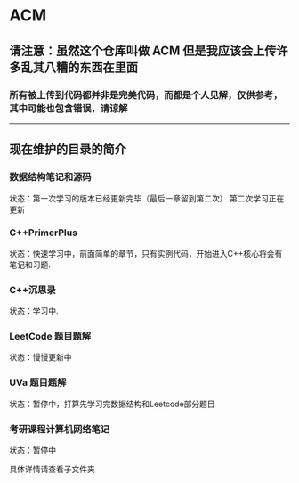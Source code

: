 # ACM

## 请注意：虽然这个仓库叫做 ACM 但是我应该会上传许多乱其八糟的东西在里面

### 所有被上传到代码都并非是完美代码，而都是个人见解，仅供参考，其中可能也包含错误，请谅解

---

## 现在维护的目录的简介

### 数据结构笔记和源码  

状态：第一次学习的版本已经更新完毕（最后一章留到第二次）
第二次学习正在更新

### C++PrimerPlus 

状态：快速学习中，前面简单的章节，只有实例代码，开始进入C++核心将会有笔记和习题.

### C++沉思录

状态：学习中.

### LeetCode 题目题解

状态：慢慢更新中

### UVa 题目题解

状态：暂停中，打算先学习完数据结构和Leetcode部分题目

### 考研课程计算机网络笔记

状态：暂停中

具体详情请查看子文件夹
